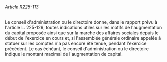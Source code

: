 ###### Article R225-113

Le conseil d'administration ou le directoire donne, dans le rapport prévu à l'article L. 225-129, toutes indications utiles sur les motifs de l'augmentation du capital proposée ainsi que sur la marche des affaires sociales depuis le début de l'exercice en cours et, si l'assemblée générale ordinaire appelée à statuer sur les comptes n'a pas encore été tenue, pendant l'exercice précédent. Le cas échéant, le conseil d'administration ou le directoire indique le montant maximal de l'augmentation de capital.

